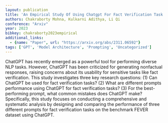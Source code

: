 ```yaml
---
layout: publication
title: 'An Empirical Study Of Using Chatgpt For Fact Verification Task'
authors: Chakraborty Mohna, Kulkarni Adithya, Li Qi
conference: "Arxiv"
year: 2023
bibkey: chakraborty2023empirical
additional_links:
  - {name: "Paper", url: "https://arxiv.org/abs/2311.06592"}
tags: ['GPT', 'Model Architecture', 'Prompting', 'Uncategorized']
---
```

ChatGPT has recently emerged as a powerful tool for performing diverse NLP tasks. However, ChatGPT has been criticized for generating nonfactual responses, raising concerns about its usability for sensitive tasks like fact verification. This study investigates three key research questions: (1) Can ChatGPT be used for fact verification tasks? (2) What are different prompts performance using ChatGPT for fact verification tasks? (3) For the best-performing prompt, what common mistakes does ChatGPT make? Specifically, this study focuses on conducting a comprehensive and systematic analysis by designing and comparing the performance of three different prompts for fact verification tasks on the benchmark FEVER dataset using ChatGPT.

